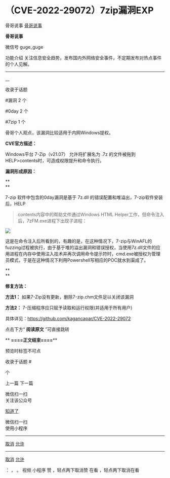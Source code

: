 #  （CVE-2022-29072）7zip漏洞EXP

骨哥说事  [ 骨哥说事 ](javascript:void\(0\);)

**骨哥说事** ![]()

微信号 guge_guge

功能介绍 关注信息安全趋势，发布国内外网络安全事件，不定期发布对热点事件的个人见解。

____

__

收录于话题

#漏洞 2 个

#0day 2 个

#7zip 1 个

骨哥个人观点，该漏洞比较适用于内网Windows提权。

  

 **CVE官方描述：**

  

Windows平台 7-Zip（v21.07） 允许将扩展名为 .7z 的文件被拖到HELP>contents时，可造成权限提升和命令执行。  

  

 **漏洞形成原因：**

 **  
**

7-zip 软件中包含的0day漏洞是基于 7z.dll 的错误配置和堆溢出，7-zip软件安装后，HELP
>contents内容中的帮助文件通过Windows HTML Helper工作，但命令注入后，7zFM.exe进程下出现子进程：

![](https://gitee.com/fuli009/images/raw/master/public/20220419113236.png)

这是在命令注入后所看到的，有趣的是，在这种情况下，7-zip与WinAFL的fuzzing过程被执行，由于基于堆的溢出漏洞和错误授权，当使用7z.dll文件的应用进程在内存中使用注入技术并再次调用命令提示符时，cmd.exe被授权为管理员模式，于是在这种情况下利用Powershell写相应的POC就水到渠成了。

 **  
**

 **修复方法：**

  

 **方法1：** 如果7-Zip没有更新，删除7-zip.chm文件足以关闭该漏洞

 **方法2：** 7-压缩程序应只赋予读取和运行权限(并适用于所有用户)

  

具体详见：https://github.com/kagancapar/CVE-2022-29072

  

点击下方“ **阅读原文** ”可直接跳转  

  

 ** **====正文结束====****

预览时标签不可点

收录于话题 #

 个

上一篇 下一篇

微信扫一扫  
关注该公众号

[知道了](javascript:;)

微信扫一扫  
使用小程序

****

[取消](javascript:void\(0\);) [允许](javascript:void\(0\);)

****

[取消](javascript:void\(0\);) [允许](javascript:void\(0\);)

： ， 。   视频 小程序 赞 ，轻点两下取消赞 在看 ，轻点两下取消在看

